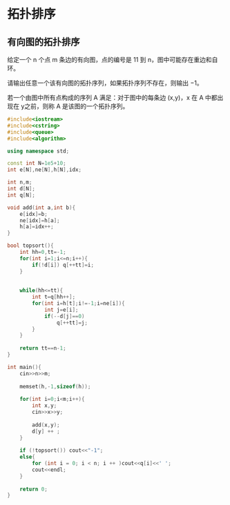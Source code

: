 # 拓扑排序

## 有向图的拓扑排序

给定一个 n 个点 m 条边的有向图，点的编号是 11 到 n，图中可能存在重边和自环。

请输出任意一个该有向图的拓扑序列，如果拓扑序列不存在，则输出 −1。

若一个由图中所有点构成的序列 A 满足：对于图中的每条边 (x,y)，x 在 A 中都出现在 y之前，则称 A 是该图的一个拓扑序列。

```c++
#include<iostream>
#include<cstring>
#include<queue>
#include<algorithm>

using namespace std;

const int N=1e5+10;
int e[N],ne[N],h[N],idx;

int n,m;
int d[N];
int q[N];

void add(int a,int b){
    e[idx]=b;
    ne[idx]=h[a];
    h[a]=idx++;
}

bool topsort(){
    int hh=0,tt=-1;
    for(int i=1;i<=n;i++){
        if(!d[i]) q[++tt]=i;
    }
    
    
    while(hh<=tt){
        int t=q[hh++];
        for(int i=h[t];i!=-1;i=ne[i]){
            int j=e[i];
            if(--d[j]==0)
                q[++tt]=j;
        }
    }
    
    return tt==n-1;
}

int main(){
    cin>>n>>m;
    
    memset(h,-1,sizeof(h));
    
    for(int i=0;i<m;i++){
        int x,y;
        cin>>x>>y;
        
        add(x,y);
        d[y] ++ ;
    }
    
    if (!topsort()) cout<<"-1";
    else{
        for (int i = 0; i < n; i ++ )cout<<q[i]<<' ';
        cout<<endl;
    }
    
    return 0;
}
```

